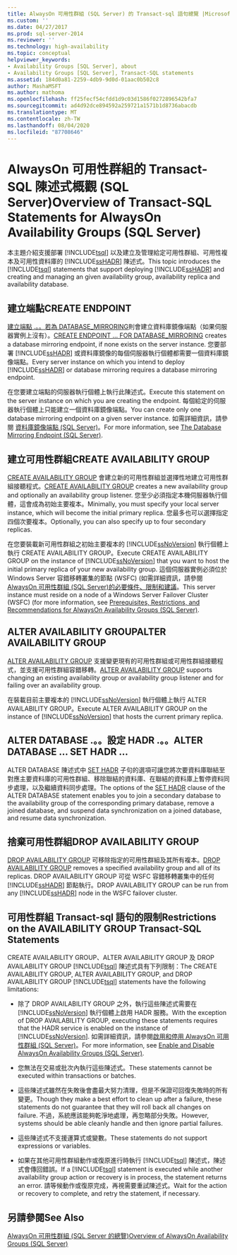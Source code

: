 ```yaml
---
title: AlwaysOn 可用性群組 (SQL Server) 的 Transact-sql 語句總覽 |Microsoft Docs
ms.custom: ''
ms.date: 04/27/2017
ms.prod: sql-server-2014
ms.reviewer: ''
ms.technology: high-availability
ms.topic: conceptual
helpviewer_keywords:
- Availability Groups [SQL Server], about
- Availability Groups [SQL Server], Transact-SQL statements
ms.assetid: 184d0a81-2259-4db9-9d0d-01aac0b502c8
author: MashaMSFT
ms.author: mathoma
ms.openlocfilehash: ff25fecf54cfdd1d9c03d1586f0272896542bfa7
ms.sourcegitcommit: ad4d92dce894592a259721a1571b1d8736abacdb
ms.translationtype: MT
ms.contentlocale: zh-TW
ms.lasthandoff: 08/04/2020
ms.locfileid: "87708646"
---
```

# <a name="overview-of-transact-sql-statements-for-alwayson-availability-groups-sql-server"></a><span data-ttu-id="5df88-102">AlwaysOn 可用性群組的 Transact-SQL 陳述式概觀 (SQL Server)</span><span class="sxs-lookup"><span data-stu-id="5df88-102">Overview of Transact-SQL Statements for AlwaysOn Availability Groups (SQL Server)</span></span>
  <span data-ttu-id="5df88-103">本主題介紹支援部署 [!INCLUDE[tsql](../../../includes/tsql-md.md)] 以及建立及管理給定可用性群組、可用性複本及可用性資料庫的 [!INCLUDE[ssHADR](../../../includes/sshadr-md.md)] 陳述式。</span><span class="sxs-lookup"><span data-stu-id="5df88-103">This topic introduces the [!INCLUDE[tsql](../../../includes/tsql-md.md)] statements that support deploying [!INCLUDE[ssHADR](../../../includes/sshadr-md.md)] and creating and managing an given availability group, availability replica and availability database.</span></span>  
  
  
##  <a name="create-endpoint"></a><a name="CreateEndpoint"></a><span data-ttu-id="5df88-104">建立端點</span><span class="sxs-lookup"><span data-stu-id="5df88-104">CREATE ENDPOINT</span></span>  
 <span data-ttu-id="5df88-105">[建立端點 .。。若為 DATABASE_MIRRORING](/sql/t-sql/statements/create-endpoint-transact-sql)則會建立資料庫鏡像端點（如果伺服器實例上沒有）。</span><span class="sxs-lookup"><span data-stu-id="5df88-105">[CREATE ENDPOINT ... FOR DATABASE_MIRRORING](/sql/t-sql/statements/create-endpoint-transact-sql) creates a database mirroring endpoint, if none exists on the server instance.</span></span> <span data-ttu-id="5df88-106">您要部署 [!INCLUDE[ssHADR](../../../includes/sshadr-md.md)] 或資料庫鏡像的每個伺服器執行個體都需要一個資料庫鏡像端點。</span><span class="sxs-lookup"><span data-stu-id="5df88-106">Every server instance on which you intend to deploy [!INCLUDE[ssHADR](../../../includes/sshadr-md.md)] or database mirroring requires a database mirroring endpoint.</span></span>  
  
 <span data-ttu-id="5df88-107">在您要建立端點的伺服器執行個體上執行此陳述式。</span><span class="sxs-lookup"><span data-stu-id="5df88-107">Execute this statement on the server instance on which you are creating the endpoint.</span></span> <span data-ttu-id="5df88-108">每個給定的伺服器執行個體上只能建立一個資料庫鏡像端點。</span><span class="sxs-lookup"><span data-stu-id="5df88-108">You can create only one database mirroring endpoint on a given server instance.</span></span> <span data-ttu-id="5df88-109">如需詳細資訊，請參閱 [資料庫鏡像端點 &#40;SQL Server&#41;](../../database-mirroring/the-database-mirroring-endpoint-sql-server.md)。</span><span class="sxs-lookup"><span data-stu-id="5df88-109">For more information, see [The Database Mirroring Endpoint &#40;SQL Server&#41;](../../database-mirroring/the-database-mirroring-endpoint-sql-server.md).</span></span>  
  
##  <a name="create-availability-group"></a><a name="CreateAG"></a><span data-ttu-id="5df88-110">建立可用性群組</span><span class="sxs-lookup"><span data-stu-id="5df88-110">CREATE AVAILABILITY GROUP</span></span>  
 <span data-ttu-id="5df88-111">[CREATE AVAILABILITY GROUP](/sql/t-sql/statements/create-availability-group-transact-sql) 會建立新的可用性群組並選擇性地建立可用性群組接聽程式。</span><span class="sxs-lookup"><span data-stu-id="5df88-111">[CREATE AVAILABILITY GROUP](/sql/t-sql/statements/create-availability-group-transact-sql) creates a new availability group and optionally an availability group listener.</span></span> <span data-ttu-id="5df88-112">您至少必須指定本機伺服器執行個體，這會成為初始主要複本。</span><span class="sxs-lookup"><span data-stu-id="5df88-112">Minimally, you must specify your local server instance, which will become the initial primary replica.</span></span> <span data-ttu-id="5df88-113">您最多也可以選擇指定四個次要複本。</span><span class="sxs-lookup"><span data-stu-id="5df88-113">Optionally, you can also specify up to four secondary replicas.</span></span>  
  
 <span data-ttu-id="5df88-114">在您要裝載新可用性群組之初始主要複本的 [!INCLUDE[ssNoVersion](../../../includes/ssnoversion-md.md)] 執行個體上執行 CREATE AVAILABILITY GROUP。</span><span class="sxs-lookup"><span data-stu-id="5df88-114">Execute CREATE AVAILABILITY GROUP on the instance of [!INCLUDE[ssNoVersion](../../../includes/ssnoversion-md.md)] that you want to host the initial primary replica of your new availability group.</span></span> <span data-ttu-id="5df88-115">這個伺服器實例必須位於 Windows Server 容錯移轉叢集的節點 (WSFC)  (如需詳細資訊，請參閱[AlwaysOn 可用性群組 &#40;SQL Server&#41;的必要條件、限制和建議](prereqs-restrictions-recommendations-always-on-availability.md)。</span><span class="sxs-lookup"><span data-stu-id="5df88-115">This server instance must reside on a node of a Windows Server Failover Cluster (WSFC) (for more information, see [Prerequisites, Restrictions, and Recommendations for AlwaysOn Availability Groups &#40;SQL Server&#41;](prereqs-restrictions-recommendations-always-on-availability.md).</span></span>  
  
##  <a name="alter-availability-group"></a><a name="AlterAG"></a><span data-ttu-id="5df88-116">ALTER AVAILABILITY GROUP</span><span class="sxs-lookup"><span data-stu-id="5df88-116">ALTER AVAILABILITY GROUP</span></span>  
 <span data-ttu-id="5df88-117">[ALTER AVAILABILITY GROUP](/sql/t-sql/statements/alter-availability-group-transact-sql) 支援變更現有的可用性群組或可用性群組接聽程式，並支援可用性群組容錯移轉。</span><span class="sxs-lookup"><span data-stu-id="5df88-117">[ALTER AVAILABILITY GROUP](/sql/t-sql/statements/alter-availability-group-transact-sql) supports changing an existing availability group or availability group listener and for failing over an availability group.</span></span>  
  
 <span data-ttu-id="5df88-118">在裝載目前主要複本的 [!INCLUDE[ssNoVersion](../../../includes/ssnoversion-md.md)] 執行個體上執行 ALTER AVAILABILITY GROUP。</span><span class="sxs-lookup"><span data-stu-id="5df88-118">Execute ALTER AVAILABILITY GROUP on the instance of [!INCLUDE[ssNoVersion](../../../includes/ssnoversion-md.md)] that hosts the current primary replica.</span></span>  
  
##  <a name="alter-database--set-hadr-"></a><a name="AlterDb"></a><span data-ttu-id="5df88-119">ALTER DATABASE .。。設定 HADR .。。</span><span class="sxs-lookup"><span data-stu-id="5df88-119">ALTER DATABASE ... SET HADR ...</span></span>  
 <span data-ttu-id="5df88-120">ALTER DATABASE 陳述式中 [SET HADR](/sql/t-sql/statements/alter-database-transact-sql-set-hadr) 子句的選項可讓您將次要資料庫聯結至對應主要資料庫的可用性群組、移除聯結的資料庫、在聯結的資料庫上暫停資料同步處理，以及繼續資料同步處理。</span><span class="sxs-lookup"><span data-stu-id="5df88-120">The options of the [SET HADR](/sql/t-sql/statements/alter-database-transact-sql-set-hadr) clause of the ALTER DATABASE statement enables you to join a secondary database to the availability group of the corresponding primary database, remove a joined database, and suspend data synchronization on a joined database, and resume data synchronization.</span></span>  
  
##  <a name="drop-availability-group"></a><a name="DropAG"></a><span data-ttu-id="5df88-121">捨棄可用性群組</span><span class="sxs-lookup"><span data-stu-id="5df88-121">DROP AVAILABILITY GROUP</span></span>  
 <span data-ttu-id="5df88-122">[DROP AVAILABILITY GROUP](/sql/t-sql/statements/drop-availability-group-transact-sql) 可移除指定的可用性群組及其所有複本。</span><span class="sxs-lookup"><span data-stu-id="5df88-122">[DROP AVAILABILITY GROUP](/sql/t-sql/statements/drop-availability-group-transact-sql) removes a specified availability group and all of its replicas.</span></span> <span data-ttu-id="5df88-123">DROP AVAILABILITY GROUP 可從 WSFC 容錯移轉叢集中的任何 [!INCLUDE[ssHADR](../../../includes/sshadr-md.md)] 節點執行。</span><span class="sxs-lookup"><span data-stu-id="5df88-123">DROP AVAILABILITY GROUP can be run from any [!INCLUDE[ssHADR](../../../includes/sshadr-md.md)] node in the WSFC failover cluster.</span></span>  
  
##  <a name="restrictions-on-the-availability-group-transact-sql-statements"></a><a name="Restrictions"></a><span data-ttu-id="5df88-124">可用性群組 Transact-sql 語句的限制</span><span class="sxs-lookup"><span data-stu-id="5df88-124">Restrictions on the AVAILABILITY GROUP Transact-SQL Statements</span></span>  
 <span data-ttu-id="5df88-125">CREATE AVAILABILITY GROUP、ALTER AVAILABILITY GROUP 及 DROP AVAILABILITY GROUP [!INCLUDE[tsql](../../../includes/tsql-md.md)] 陳述式具有下列限制：</span><span class="sxs-lookup"><span data-stu-id="5df88-125">The CREATE AVAILABILITY GROUP, ALTER AVAILABILITY GROUP, and DROP AVAILABILITY GROUP [!INCLUDE[tsql](../../../includes/tsql-md.md)] statements have the following limitations:</span></span>  
  
-   <span data-ttu-id="5df88-126">除了 DROP AVAILABILITY GROUP 之外，執行這些陳述式需要在 [!INCLUDE[ssNoVersion](../../../includes/ssnoversion-md.md)] 執行個體上啟用 HADR 服務。</span><span class="sxs-lookup"><span data-stu-id="5df88-126">With the exception of DROP AVAILABILITY GROUP, executing these statements requires that the HADR service is enabled on the instance of [!INCLUDE[ssNoVersion](../../../includes/ssnoversion-md.md)].</span></span> <span data-ttu-id="5df88-127">如需詳細資訊，請參閱[啟用和停用 AlwaysOn 可用性群組 &#40;SQL Server&#41;](enable-and-disable-always-on-availability-groups-sql-server.md)。</span><span class="sxs-lookup"><span data-stu-id="5df88-127">For more information, see [Enable and Disable AlwaysOn Availability Groups &#40;SQL Server&#41;](enable-and-disable-always-on-availability-groups-sql-server.md).</span></span>  
  
-   <span data-ttu-id="5df88-128">您無法在交易或批次內執行這些陳述式。</span><span class="sxs-lookup"><span data-stu-id="5df88-128">These statements cannot be executed within transactions or batches.</span></span>  
  
-   <span data-ttu-id="5df88-129">這些陳述式雖然在失敗後會盡最大努力清理，但是不保證可回復失敗時的所有變更。</span><span class="sxs-lookup"><span data-stu-id="5df88-129">Though they make a best effort to clean up after a failure, these statements do not guarantee that they will roll back all changes on failure.</span></span> <span data-ttu-id="5df88-130">不過，系統應該能夠乾淨地處理，再忽略部分失敗。</span><span class="sxs-lookup"><span data-stu-id="5df88-130">However, systems should be able cleanly handle and then ignore partial failures.</span></span>  
  
-   <span data-ttu-id="5df88-131">這些陳述式不支援運算式或變數。</span><span class="sxs-lookup"><span data-stu-id="5df88-131">These statements do not support expressions or variables.</span></span>  
  
-   <span data-ttu-id="5df88-132">如果在其他可用性群組動作或復原進行時執行 [!INCLUDE[tsql](../../../includes/tsql-md.md)] 陳述式，陳述式會傳回錯誤。</span><span class="sxs-lookup"><span data-stu-id="5df88-132">If a [!INCLUDE[tsql](../../../includes/tsql-md.md)] statement is executed while another availability group action or recovery is in process, the statement returns an error.</span></span> <span data-ttu-id="5df88-133">請等候動作或復原完成，再視需要重試陳述式。</span><span class="sxs-lookup"><span data-stu-id="5df88-133">Wait for the action or recovery to complete, and retry the statement, if necessary.</span></span>  
  
## <a name="see-also"></a><span data-ttu-id="5df88-134">另請參閱</span><span class="sxs-lookup"><span data-stu-id="5df88-134">See Also</span></span>  
 [<span data-ttu-id="5df88-135">AlwaysOn 可用性群組 &#40;SQL Server 的總覽&#41;</span><span class="sxs-lookup"><span data-stu-id="5df88-135">Overview of AlwaysOn Availability Groups &#40;SQL Server&#41;</span></span>](overview-of-always-on-availability-groups-sql-server.md)  
  
  
